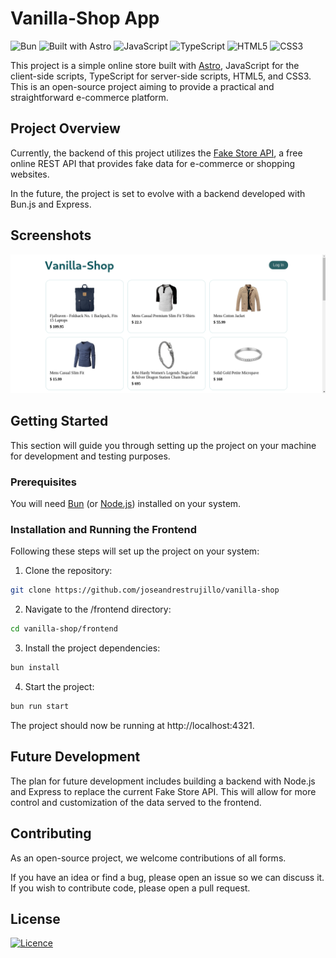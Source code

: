 # Vanilla-Shop App
![Bun](https://img.shields.io/badge/Bun-%23000000.svg?style=for-the-badge&logo=bun&logoColor=white)
![Built with Astro](https://astro.badg.es/v1/built-with-astro/small.svg)
![JavaScript](https://img.shields.io/badge/javascript-%23323330.svg?style=for-the-badge&logo=javascript&logoColor=%23F7DF1E)
![TypeScript](https://img.shields.io/badge/TypeScript-007ACC?style=for-the-badge&logo=typescript&logoColor=white)
![HTML5](https://img.shields.io/badge/html5-%23E34F26.svg?style=for-the-badge&logo=html5&logoColor=white)
![CSS3](https://img.shields.io/badge/css3-%231572B6.svg?style=for-the-badge&logo=css3&logoColor=white)

This project is a simple online store built with [Astro](https://astro.build), JavaScript for the client-side scripts, TypeScript for server-side scripts, HTML5, and CSS3. This is an open-source project aiming to provide a practical and straightforward e-commerce platform.

## Project Overview

Currently, the backend of this project utilizes the [Fake Store API](https://fakestoreapi.com/), a free online REST API that provides fake data for e-commerce or shopping websites.

In the future, the project is set to evolve with a backend developed with Bun.js and Express.

## Screenshots
![Home Page Screenshot](./docs/images/screenshot.png)

## Getting Started

This section will guide you through setting up the project on your machine for development and testing purposes.

### Prerequisites

You will need [Bun](https://bun.sh/) (or [Node.js](https://nodejs.org/es)) installed on your system.

### Installation and Running the Frontend

Following these steps will set up the project on your system:

1. Clone the repository:
```sh
git clone https://github.com/joseandrestrujillo/vanilla-shop
```
2. Navigate to the /frontend directory:
```sh
cd vanilla-shop/frontend
```
3. Install the project dependencies:
```sh
bun install
```
4. Start the project:
```sh
bun run start
```
The project should now be running at http://localhost:4321.

## Future Development
The plan for future development includes building a backend with Node.js and Express to replace the current Fake Store API. This will allow for more control and customization of the data served to the frontend.

## Contributing
As an open-source project, we welcome contributions of all forms.

If you have an idea or find a bug, please open an issue so we can discuss it. If you wish to contribute code, please open a pull request.

## License
[![Licence](https://img.shields.io/github/license/Ileriayo/markdown-badges?style=for-the-badge)](./LICENSE)